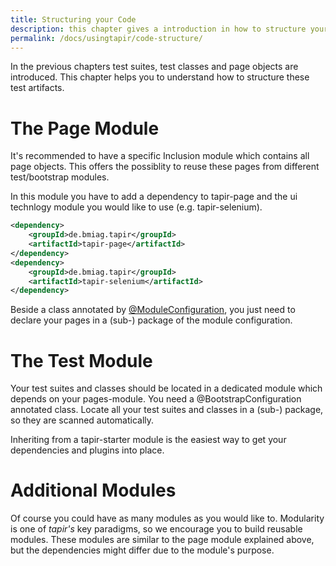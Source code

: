 ```yaml
---
title: Structuring your Code
description: this chapter gives a introduction in how to structure your tets code.
permalink: /docs/usingtapir/code-structure/
---
```


In the previous chapters test suites, test classes and page objects are
introduced. This chapter helps you to understand how to structure these
test artifacts.

# The Page Module

It's recommended to have a specific Inclusion module which contains all
page objects. This offers the possiblity to reuse these pages from
different test/bootstrap modules.

In this module you have to add a dependency to tapir-page and the ui
technlogy module you would like to use (e.g. tapir-selenium).

``` xml
<dependency>
    <groupId>de.bmiag.tapir</groupId>
    <artifactId>tapir-page</artifactId>
</dependency>
<dependency>
    <groupId>de.bmiag.tapir</groupId>
    <artifactId>tapir-selenium</artifactId>
</dependency>
```

Beside a class annotated
by [@ModuleConfiguration](https://psbm-mvnrepo-p.intranet.kiel.bmiag.de/tapir/latest/apidocs/de/bmiag/tapir/bootstrap/annotation/ModuleConfiguration.html),
you just need to declare your pages in a (sub-) package of the module
configuration.

# The Test Module

Your test suites and classes should be located in a dedicated module
which depends on your pages-module. You need a @BootstrapConfiguration
annotated class. Locate all your test suites and classes in a (sub-)
package, so they are scanned automatically.

Inheriting from a tapir-starter module is the easiest way to get your
dependencies and plugins into place.

# Additional Modules

Of course you could have as many modules as you would like to.
Modularity is one of <i>tapir's</i> key paradigms, so we encourage you to build
reusable modules. These modules are similar to the page module explained
above, but the dependencies might differ due to the module's purpose.
